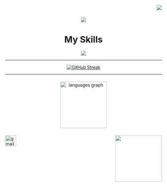 <img align="right" src='https://visitor-badge.laobi.icu/badge?page_id=SudhanParajuli.sudhanparajuli'/>
<h1 align="center">
  <a href="https://git.io/typing-svg">
    <img src="https://readme-typing-svg.demolab.com?font=Fira+Code&weight=500&size=21&pause=1000&color=0900F7&center=true&vCenter=true&width=700&height=70&lines=Hi+%F0%9F%91%8B!+My+name+is+Sudhan+Parajuli.;+I+am+a+Full+Stack+Developer+from+Nepal.">
  </a>
</h1>

<h1 align="center"> My Skills</h1>
<p align="center">
  <a href="https://skillicons.dev">
    <img src="https://skillicons.dev/icons?i=flask,c,postman,vscode,py,js,html,css" />
  </a>
</p>


---


<div align="center">
<a href="https://git.io/streak-stats"><img src="https://streak-stats.demolab.com?user=SudhanParajuli&theme=bear" alt="GitHub Streak" /></a>
</div>


---


###

<div align="center">
  <img src="https://github-readme-stats.vercel.app/api/top-langs?username=sudhanparajuli&locale=en&hide_title=false&layout=compact&card_width=320&langs_count=10&theme=monokai&hide_border=false" height="150" alt="languages graph"  />
</div>

###

<div align="center" >
  <img align="right" height="150" src="https://i.giphy.com/media/v1.Y2lkPTc5MGI3NjExOTNzc2I3MHZtZHM4OWlzaDdmbGhlZDlsZTFxY2N0cnZ0eGxvMnpqdSZlcD12MV9pbnRlcm5hbF9naWZfYnlfaWQmY3Q9Zw/VTtANKl0beDFQRLDTh/giphy.gif" />
</div>


###



###

<div align="left">
  <a href="mailto:dond38480@gmail.com" target="_blank">
    <img src="https://img.shields.io/static/v1?message=Gmail&logo=gmail&label=&color=D14836&logoColor=white&labelColor=&style=for-the-badge" height="35" alt="gmail logo"  />
  </a>
</div>
